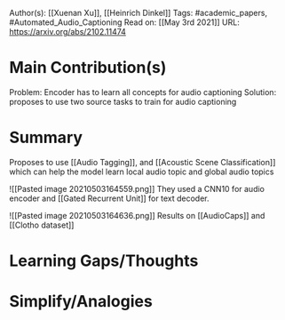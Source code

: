 Author(s): [[Xuenan Xu]], [[Heinrich Dinkel]]
Tags: #academic_papers, #Automated_Audio_Captioning 
Read on: [[May 3rd 2021]]
URL: https://arxiv.org/abs/2102.11474
# Main Contribution(s)
Problem: Encoder has to learn all concepts for audio captioning 
Solution: proposes to use two source tasks to train for audio captioning
# Summary
Proposes to use [[Audio Tagging]], and [[Acoustic Scene Classification]] which can help the model learn local audio topic and global audio topics

![[Pasted image 20210503164559.png]]
They used a CNN10 for audio encoder and [[Gated Recurrent Unit]] for text decoder.

![[Pasted image 20210503164636.png]] Results on [[AudioCaps]] and [[Clotho dataset]]
# Learning Gaps/Thoughts
# Simplify/Analogies